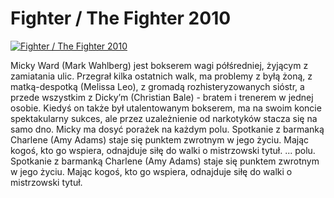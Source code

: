 Fighter / The Fighter 2010 
=============
[![Fighter / The Fighter 2010 ](http://vidos.pl/images/player.gif)](http://vidos.pl/fighter-the-fighter-2010)

 Micky Ward (Mark Wahlberg) jest bokserem wagi półśredniej, żyjącym z zamiatania ulic. Przegrał kilka ostatnich walk, ma problemy z byłą żoną, z matką-despotką (Melissa Leo), z gromadą rozhisteryzowanych sióstr, a przede wszystkim z Dicky’m (Christian Bale) - bratem i trenerem w jednej osobie. Kiedyś on także był utalentowanym bokserem, ma na swoim koncie spektakularny sukces, ale przez uzależnienie od narkotyków stacza się na samo dno. Micky ma dosyć porażek na każdym polu. Spotkanie z barmanką Charlene (Amy Adams) staje się punktem zwrotnym w jego życiu. Mając kogoś, kto go wspiera, odnajduje siłę do walki o mistrzowski tytuł.  ... polu. Spotkanie z barmanką Charlene (Amy Adams) staje się punktem zwrotnym w jego życiu. Mając kogoś, kto go wspiera, odnajduje siłę do walki o mistrzowski tytuł.
